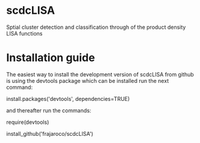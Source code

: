 # scdcLISA
Sptial cluster detection and classification through of the product density LISA functions

# Installation guide

The easiest way to install the development version of scdcLISA from github is using the devtools package which can be installed run the next command:

install.packages('devtools', dependencies=TRUE)

and thereafter run the commands:

require(devtools)

install_github('frajaroco/scdcLISA')
